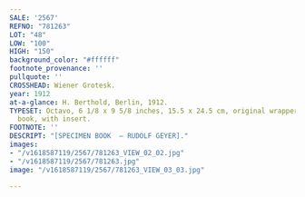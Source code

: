 ```yaml
---
SALE: '2567'
REFNO: "781263"
LOT: "48"
LOW: "100"
HIGH: "150"
background_color: "#ffffff"
footnote_provenance: ''
pullquote: ''
CROSSHEAD: Wiener Grotesk.
year: 1912
at-a-glance: H. Berthold, Berlin, 1912.
TYPESET: Octavo, 6 1/8 x 9 5/8 inches, 15.5 x 24.5 cm, original wrappers, type specimen
  book, with insert.
FOOTNOTE: ''
DESCRIPT: "[SPECIMEN BOOK  — RUDOLF GEYER]."
images:
- "/v1618587119/2567/781263_VIEW_02_02.jpg"
- "/v1618587119/2567/781263.jpg"
image: "/v1618587119/2567/781263_VIEW_03_03.jpg"

---
```

